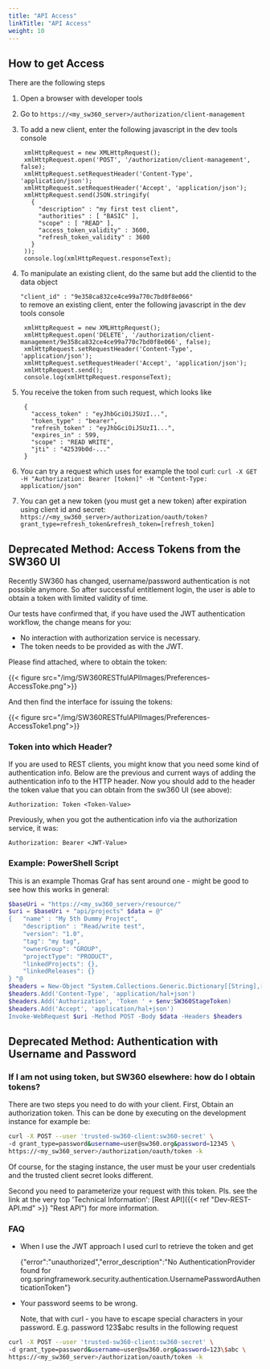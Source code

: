 ```yaml
---
title: "API Access"
linkTitle: "API Access"
weight: 10
---
```


## How to get Access

There are the following steps

1. Open a browser with developer tools

2. Go to
    `https://<my_sw360_server>/authorization/client-management`

3. To add a new client, enter the following javascript in the dev tools
console

        xmlHttpRequest = new XMLHttpRequest();
        xmlHttpRequest.open('POST', '/authorization/client-management', false);
        xmlHttpRequest.setRequestHeader('Content-Type', 'application/json');
        xmlHttpRequest.setRequestHeader('Accept', 'application/json');
        xmlHttpRequest.send(JSON.stringify(
          {
            "description" : "my first test client",
            "authorities" : [ "BASIC" ],
            "scope" : [ "READ" ],
            "access_token_validity" : 3600,
            "refresh_token_validity" : 3600
          }
        ));
        console.log(xmlHttpRequest.responseText);

4. To manipulate an existing client, do the same but add the clientid to
the data object

    `"client_id" : "9e358ca832ce4ce99a770c7bd0f8e066"`<br>
to remove an existing client, enter the following javascript in the
dev tools console

        xmlHttpRequest = new XMLHttpRequest();
        xmlHttpRequest.open('DELETE', '/authorization/client-management/9e358ca832ce4ce99a770c7bd0f8e066', false);
        xmlHttpRequest.setRequestHeader('Content-Type', 'application/json');
        xmlHttpRequest.setRequestHeader('Accept', 'application/json');
        xmlHttpRequest.send();
        console.log(xmlHttpRequest.responseText);

5. You receive the token from such request, which looks like

        {
          "access_token" : "eyJhbGciOiJSUzI...",
          "token_type" : "bearer",
          "refresh_token" : "eyJhbGciOiJSUzI1...",
          "expires_in" : 599,
          "scope" : "READ WRITE",
          "jti" : "42539b0d-..."
        }

6. You can try a request which uses for example the tool curl:
`curl -X GET -H "Authorization: Bearer [token]" -H "Content-Type: application/json"`

7. You can get a new token (you must get a new token) after expiration using client id and secret:
`https://<my_sw360_server>/authorization/oauth/token?grant_type=refresh_token&refresh_token=[refresh_token]`

## Deprecated Method: Access Tokens from the SW360 UI
Recently SW360 has changed, username/password authentication is not possible anymore. So after successful entitlement login, the user is able to obtain a token with limited validity of time.

Our tests have confirmed that, if you have used the JWT authentication workflow, the change means for you:

- No interaction with authorization service is necessary.
- The token needs to be provided as with the JWT.

Please find attached, where to obtain the token:

{{< figure src="/img/SW360RESTfulAPIImages/Preferences-AccessToke.png">}}

And then find the interface for issuing the tokens:

{{< figure src="/img/SW360RESTfulAPIImages/Preferences-AccessToke1.png">}}

### Token into which Header?
If you are used to REST clients, you might know that you need some kind of authentication info. Below are the previous and current ways of adding the authentication info to the HTTP header. Now you should add to the header the token value that you can obtain from the sw360 UI (see above):

`Authorization: Token <Token-Value>`

Previously, when you got the authentication info via the authorization service, it was:

`Authorization: Bearer <JWT-Value>`

### Example: PowerShell Script
This is an example Thomas Graf has sent around one - might be good to see how this works in general:

```powershell
$baseUri = "https://<my_sw360_server>/resource/"
$uri = $baseUri + "api/projects" $data = @"
{   "name" : "My 5th Dummy Project",
    "description" : "Read/write test",
    "version": "1.0",
    "tag": "my tag",
    "ownerGroup": "GROUP",
    "projectType": "PRODUCT",
    "linkedProjects": {},
    "linkedReleases": {}
} "@
$headers = New-Object "System.Collections.Generic.Dictionary[[String],[String]]"
$headers.Add('Content-Type', 'application/hal+json')
$headers.Add('Authorization', 'Token ' + $env:SW360StageToken)
$headers.Add('Accept', 'application/hal+json')
Invoke-WebRequest $uri -Method POST -Body $data -Headers $headers
```

## Deprecated Method: Authentication with Username and Password

### If I am not using token, but SW360 elsewhere: how do I obtain tokens?
There are two steps you need to do with your client. First, Obtain an authorization token. This can be done by executing on the development instance for example be:

```bash
curl -X POST --user 'trusted-sw360-client:sw360-secret' \
-d grant_type=password&username=user@sw360.org&password=12345 \
https://<my_sw360_server>/authorization/oauth/token -k
```

 Of course, for the staging instance, the user must be your user credentials and the trusted client secret looks different.

 Second you need to parameterize your request with this token. Pls. see the link at the very top 'Technical Information': [Rest API]({{< ref "Dev-REST-API.md" >}} "Rest API") for more information.

### FAQ
- When I use the JWT approach I used curl to retrieve the token and get

	{"error":"unauthorized","error_description":"No AuthenticationProvider found for org.springframework.security.authentication.UsernamePasswordAuthenticationToken"}

- Your password seems to be wrong.

	Note, that with curl - you have to escape special characters in your password. E.g. password
123$abc
results in the following request

```bash
curl -X POST --user 'trusted-sw360-client:sw360-secret' \
-d grant_type=password&username=user@sw360.org&password=123\$abc \
https://<my_sw360_server>/authorization/oauth/token -k
```
